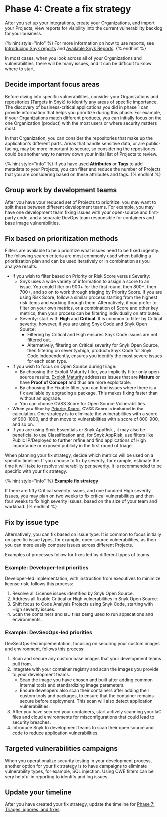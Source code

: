 # Phase 4: Create a fix strategy

After you set up your integrations, create your Organizations, and import your Projects, view reports for visibility into the current vulnerability backlog for your business.

{% hint style="info" %}
For more information on how to use reports, see [Introducing Snyk reports](../../manage-issues/reporting/getting-started-with-snyk-reports.md) and [Available Snyk Reports](../../manage-issues/reporting/available-snyk-reports.md).
{% endhint %}

In most cases, when you look across all of your Organizations and vulnerabilities, there will be many issues, and it can be difficult to know where to start.

## Decide important focus areas

Before diving into specific vulnerabilities, consider your Organizations and repositories (Targets in Snyk) to identify any areas of specific importance. The discovery of business-critical applications you did in phase 1 can provide information that helps you prioritize during this phase. For example, if your Organizations match different products, you can initially focus on the one Organization (product) with the most users or where security matters most.&#x20;

In that Organization, you can consider the repositories that make up the application's different parts. Areas that handle sensitive data, or are public-facing, may be more important to secure, so considering the repositories could be another way to narrow down your initial list of Projects to review.

{% hint style="info" %}
If you have used **Attributes** or **Tags** to add metadata to your Projects, you can filter and reduce the number of Projects that you are considering based on these attributes and tags.
{% endhint %}

## Group work by development teams

After you have your reduced set of Projects to prioritize, you may want to split these between different development teams. For example, you may have one development team fixing issues with your open-source and first-party code, and a separate DevOps team responsible for containers and base image vulnerabilities.

## Fix based on prioritization methods

Filters are available to help prioritize what issues need to be fixed urgently. The following search criteria are most commonly used when building a prioritization plan and can be used iteratively or in combination as you analyze results.&#x20;

* If you wish to filter based on Priority or Risk Score versus Severity:
  * Snyk uses a wide variety of information to assign a score to an issue. You could filter on 900+ for the first round, then 800+, then 700+, and so on to work through triaging by Priority Score. If you are using Risk Score, follow a similar process starting from the highest risk items and working through them. Alternatively, if you prefer to filter on your own metrics, or a combination of Score and other key metrics, then your process can be filtering individually on attributes.
  * Severity: start with **High** and **Critical**. It is common to filter by Critical severity; however, if you are using Snyk Code and Snyk Open Source:
    * Filtering by Critical and High ensures Snyk Code issues are not filtered out.
    * Alternatively, filtering on Critical severity for Snyk Open Source, then filtering on  severity=high, product=Snyk Code for Snyk Code independently, ensures you identify the most severe issues for each scan type.
* If you wish to focus on Open Source during triage:
  * By choosing the Exploit Maturity filter, you implicitly filter only open-source results. [Exploit Maturity](https://snyk.io/blog/whats-so-wild-about-exploits-in-the-wild-and-how-can-we-prioritize-accordingly/) addresses issues that are **Mature** or have **Proof of Concept** and thus are more exploitable.&#x20;
  * By choosing the Fixable filter, you can find issues where there is a fix available by upgrading a package. This makes fixing faster than without an upgrade.  &#x20;
  * You can choose CVSS Score for Open Source Vulnerabilities.
* When you filter by [Priority Score](../../manage-risk/prioritize-issues-for-fixing/priority-score.md), CVSS Score is included in the calculation. One strategy is to eliminate the vulnerabilities with a score of 900-1000, and then move to vulnerabilities with a score of 800-900, and so on.
* If you are using Snyk Essentials or Snyk AppRisk , it may also be beneficial to use Classification and, for Snyk AppRisk, use filters like Public IP/Deployed to further refine and find applications of High Importance or exposed publicly in the first round of triage.

When planning your fix strategy, decide which metrics will be used on a specific timeline. If you choose to fix by severity, for example, estimate the time it will take to resolve vulnerability per severity. It is recommended to be specific with your fix strategy.&#x20;

{% hint style="info" %}
**Example fix strategy**

If there are fifty Critical severity issues, and one hundred High severity issues,  you may plan on two weeks to fix critical vulnerabilities and then four weeks to fix high severity issues, based on the size of your team and workload.&#x20;
{% endhint %}

## Fix by issue type

Alternatively, you can fix based on issue type. It is common to focus initially on specific issue types, for example, open-source vulnerabilities, as then you can more easily compare issues across different Projects.&#x20;

Examples of processes follow for fixes led by different types of teams.

### Example: Developer-led priorities

Developer-led implementation, with instruction from executives to minimize license risk, follows this process:

1. Resolve all License issues identified by Snyk Open Source.
2. Address all fixable Critical or High vulnerabilities in Snyk Open Source.
3. Shift focus to Code Analysis Projects using Snyk Code, starting with High severity issues.
4. Scan the containers and IaC files being used to run applications and environments.

### **Example: DevSecOps-led priorities**

DevSecOps-led implementation, focusing on securing your custom images and environment, follows this process:

1. Scan and secure any custom base images that your development teams pull from.
2. Integrate with your container registry and scan the images you provide to your development teams.
   * Scan the image you have chosen and built after adding common internal tools and standardizing image parameters.
   * Ensure developers also scan their containers after adding their custom tools and packages, to ensure that the container remains secure before deployment. This scan will also detect application vulnerabilities.
3. After you have secured your containers, start actively scanning your IaC files and cloud environments for misconfigurations that could lead to security breaches.
4. Introduce Snyk to development teams to scan their open source and code to reduce application vulnerabilities.

## Targeted vulnerabilities campaigns

When you operationalize security testing in your development process, another option for your fix strategy is to have campaigns to eliminate vulnerability types, for example, SQL injection. Using CWE filters can be very helpful in reporting to identify and log issues.

## Update your timeline

After you have created your fix strategy, update the timeline for [Phase 7: Triages, ignores, and fixes](phase-7-triages-ignores-and-fixes.md).

